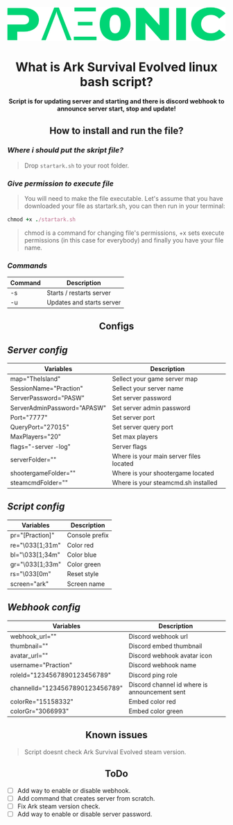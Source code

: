 <div align="center">
  <img src="https://github.com/Paeonic-Development/.github/blob/main/images/Paeonic.png" alt="PΛΞ0NIC Development Banner">
</div>

<div align="center">
  <h1>What is Ark Survival Evolved linux bash script?</h1>
  <h4>Script is for updating server and starting and there is discord webhook to announce server start, stop and update!</h4>
</div>

<div align="center">
  <h2>How to install and run the file?</h2>
</div>

### _Where i should put the skript file?_
> Drop `startark.sh` to your root folder.

### _Give permission to execute file_
> You will need to make the file executable. Let's assume that you have downloaded your file as startark.sh, you can then run in your terminal:
```ruby
chmod +x ./startark.sh
```
> chmod is a command for changing file's permissions, +x sets execute permissions (in this case for everybody) and finally you have your file name.

### _Commands_
| Command | Description |
| --- | --- |
| -s | Starts / restarts server |
| -u | Updates and starts server |

<div align="center">
  <h2>Configs</h2>
</div>

## _Server config_
| Variables | Description |
| --- | --- |
| map="TheIsland" | Sellect your game server map |
| SessionName="Praction" | Sellect your server name |
| ServerPassword="PASW" | Set server password |
| ServerAdminPassword="APASW" | Set server admin password |
| Port="7777" | Set server port |
| QueryPort="27015" | Set server query port |
| MaxPlayers="20" | Set max players |
| flags="-server -log" | Server flags |
| serverFolder="" | Where is your main server files located |
| shootergameFolder="" | Where is your shootergame located |
| steamcmdFolder="" | Where is your steamcmd.sh installed |

## _Script config_
| Variables | Description |
| --- | --- |
| pr="[Praction]" | Console prefix |
| re="\033[1;31m" | Color red |
| bl="\033[1;34m" | Color blue |
| gr="\033[1;33m" | Color green |
| rs="\033[0m" | Reset style |
| screen="ark" | Screen name |


## _Webhook config_
| Variables | Description |
| --- | --- |
| webhook_url="" | Discord webhook url |
| thumbnail="" | Discord embed thumbnail |
| avatar_url="" | Discord webhook avatar icon |
| username="Praction" | Discord webhook name |
| roleId="1234567890123456789" | Discord ping role |
| channelId="1234567890123456789" | Discord channel id where is announcement sent |
| colorRe="15158332" | Embed color red |
| colorGr="3066993" | Embed color green |

<div align="center">
  <h2>Known issues</h2>
</div>

> Script doesnt check Ark Survival Evolved steam version.

<div align="center">
  <h2>ToDo</h2>
</div>

- [ ] Add way to enable or disable webhook.
- [ ] Add command that creates server from scratch.
- [ ] Fix Ark steam version check.
- [ ] Add way to enable or disable server password.
